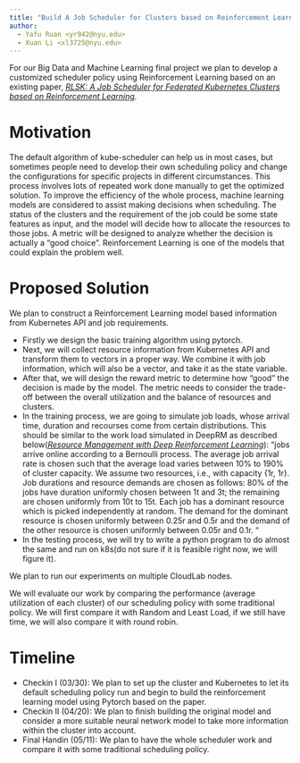 ```yaml
---
title: "Build A Job Scheduler for Clusters based on Reinforcement Learning"
author:
  - Yafu Ruan <yr942@nyu.edu>
  - Xuan Li <xl3725@nyu.edu>
---
```


For our Big Data and Machine Learning final project we plan to develop a customized scheduler policy using Reinforcement Learning based on an existing paper, <cite>[RLSK: A Job Scheduler for Federated Kubernetes Clusters based on Reinforcement Learning][1]</cite>.

[1]: https://conferences.computer.org/cpsiot/pdfs/IC2E2020-6j9eixwcPIo0tUoMnoCahH/109900a116/109900a116.pdf

# Motivation

The default algorithm of kube-scheduler can help us in most cases, but sometimes people need to develop their own scheduling policy and change the configurations for specific projects in different circumstances. This process involves lots of repeated work done manually to get the optimized solution. To improve the efficiency of the whole process, machine learning models are considered to assist making decisions when scheduling. The status of the clusters and the requirement of the job could be some state features as input, and the model will decide how to allocate the resources to those jobs. A metric will be designed to analyze whether the decision is actually a “good choice”. Reinforcement Learning is one of the models that could explain the problem well.

# Proposed Solution

We plan to construct a Reinforcement Learning model based information from Kubernetes API and job requirements.

* Firstly we design the basic training algorithm using pytorch.
* Next, we will collect resource information from Kubernetes API and transform them to vectors in a proper way. We combine it with job information, which will also be a vector, and take it as the state variable.
* After that, we will design the reward metric to determine how “good” the decision is made by the model. The metric needs to consider the trade-off between the overall utilization and the balance of resources and clusters.
* In the training process, we are going to simulate job loads, whose arrival time, duration and recourses come from certain distributions. This should be similar to the work load simulated in DeepRM as described below(<cite>[Resource Management with Deep Reinforcement Learning][2]</cite>): “jobs arrive online according to a Bernoulli process. The average job arrival rate is chosen such that the average load varies between 10% to 190% of cluster capacity. We assume two resources, i.e., with capacity {1r, 1r}. Job durations and resource demands are chosen as follows: 80% of the jobs have duration uniformly chosen between 1t and 3t; the remaining are chosen uniformly from 10t to 15t. Each job has a dominant resource which is picked independently at random. The demand for the dominant resource is chosen uniformly between 0.25r and 0.5r and the demand of the other resource is chosen uniformly between 0.05r and 0.1r. “ 
* In the testing process, we will try to write a python program to do almost the same and run on k8s(do not sure if it is feasible right now, we will figure it).

We plan to run our experiments on multiple CloudLab nodes.

We will evaluate our work by comparing the performance (average utilization of each cluster) of our scheduling policy with some traditional policy. We will first compare it with Random and Least Load, if we still have time, we will also compare it with round robin.

[2]: https://people.csail.mit.edu/alizadeh/papers/deeprm-hotnets16.pdf

# Timeline


- Checkin I (03/30): We plan to set up the cluster and Kubernetes to let its default scheduling policy run and begin to build the reinforcement learning model using Pytorch based on the paper.
- Checkin II (04/20): We plan to finish building the original model and consider a more suitable neural network model to take more information within the cluster into account.
- Final Handin (05/11): We plan to have the whole scheduler work and compare it with some traditional scheduling policy.